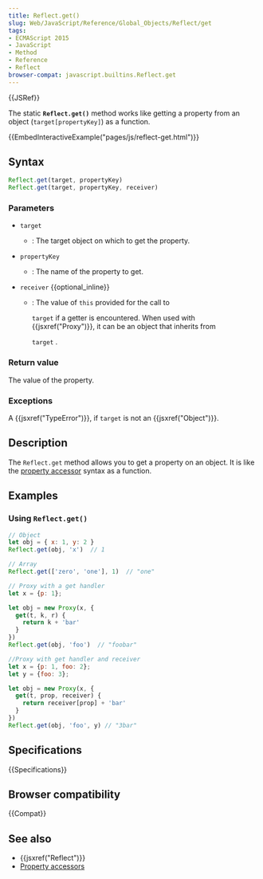 ```yaml
---
title: Reflect.get()
slug: Web/JavaScript/Reference/Global_Objects/Reflect/get
tags:
- ECMAScript 2015
- JavaScript
- Method
- Reference
- Reflect
browser-compat: javascript.builtins.Reflect.get
---
```

{{JSRef}}

The static **`Reflect.get()`** method works like getting a property from an
object (`target[propertyKey]`) as a function.

{{EmbedInteractiveExample("pages/js/reflect-get.html")}}

## Syntax

```js
Reflect.get(target, propertyKey)
Reflect.get(target, propertyKey, receiver)
```

### Parameters

- `target`
  - : The target object on which to get the property.
- `propertyKey`
  - : The name of the property to get.
- `receiver` {{optional_inline}}

  - : The value of `this` provided for the call to

    `target` if a getter is encountered. When used with
    {{jsxref("Proxy")}}, it can be an object that inherits from

    `target` .

### Return value

The value of the property.

### Exceptions

A {{jsxref("TypeError")}}, if `target` is not an
{{jsxref("Object")}}.

## Description

The `Reflect.get` method allows you to get a property on an object. It is like
the
[property accessor](/en-US/docs/Web/JavaScript/Reference/Operators/Property_Accessors)
syntax as a function.

## Examples

### Using `Reflect.get()`

```js
// Object
let obj = { x: 1, y: 2 }
Reflect.get(obj, 'x')  // 1

// Array
Reflect.get(['zero', 'one'], 1)  // "one"

// Proxy with a get handler
let x = {p: 1};

let obj = new Proxy(x, {
  get(t, k, r) {
    return k + 'bar'
  }
})
Reflect.get(obj, 'foo')  // "foobar"

//Proxy with get handler and receiver
let x = {p: 1, foo: 2};
let y = {foo: 3};

let obj = new Proxy(x, {
  get(t, prop, receiver) {
    return receiver[prop] + 'bar'
  }
})
Reflect.get(obj, 'foo', y) // "3bar"
```

## Specifications

{{Specifications}}

## Browser compatibility

{{Compat}}

## See also

- {{jsxref("Reflect")}}
- [Property accessors](/en-US/docs/Web/JavaScript/Reference/Operators/Property_Accessors)
